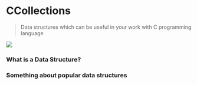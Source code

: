 # CCollections
> Data structures which can be useful in your work with C programming language

![](https://www.edjio.com/images/course-logo/c-and-data-structures.png)


### What is a Data Structure?
> 

### Something about popular data structures
> 
